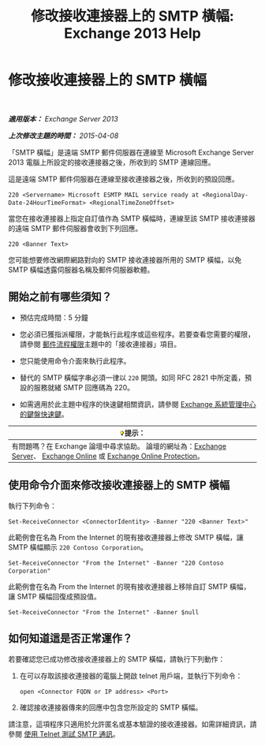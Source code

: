 ﻿---
title: '修改接收連接器上的 SMTP 橫幅: Exchange 2013 Help'
TOCTitle: 修改接收連接器上的 SMTP 橫幅
ms:assetid: d667704e-fd69-4aca-9c35-eef7006944b2
ms:mtpsurl: https://technet.microsoft.com/zh-tw/library/Bb124740(v=EXCHG.150)
ms:contentKeyID: 52062592
ms.date: 05/21/2018
mtps_version: v=EXCHG.150
ms.translationtype: MT
---

# 修改接收連接器上的 SMTP 橫幅

 

_**適用版本：** Exchange Server 2013_

_**上次修改主題的時間：** 2015-04-08_

「SMTP 橫幅」是遠端 SMTP 郵件伺服器在連線至 Microsoft Exchange Server 2013 電腦上所設定的接收連接器之後，所收到的 SMTP 連線回應。

這是遠端 SMTP 郵件伺服器在連線至接收連接器之後，所收到的預設回應。

    220 <Servername> Microsoft ESMTP MAIL service ready at <RegionalDay-Date-24HourTimeFormat> <RegionalTimeZoneOffset>

當您在接收連接器上指定自訂值作為 SMTP 橫幅時，連線至該 SMTP 接收連接器的遠端 SMTP 郵件伺服器會收到下列回應。

    220 <Banner Text>

您可能想要修改網際網路對向的 SMTP 接收連接器所用的 SMTP 橫幅，以免 SMTP 橫幅透露伺服器名稱及郵件伺服器軟體。

## 開始之前有哪些須知？

  - 預估完成時間：5 分鐘

  - 您必須已獲指派權限，才能執行此程序或這些程序。若要查看您需要的權限，請參閱 [郵件流程權限](mail-flow-permissions-exchange-2013-help.md)主題中的「接收連接器」項目。

  - 您只能使用命令介面來執行此程序。

  - 替代的 SMTP 橫幅字串必須一律以 `220` 開頭。如同 RFC 2821 中所定義，預設的服務就緒 SMTP 回應碼為 220。

  - 如需適用於此主題中程序的快速鍵相關資訊，請參閱 [Exchange 系統管理中心的鍵盤快速鍵](keyboard-shortcuts-in-the-exchange-admin-center-exchange-online-protection-help.md)。

<table>
<thead>
<tr class="header">
<th><img src="images/Bb124558.tip(EXCHG.150).gif" title="提示" alt="提示" />提示：</th>
</tr>
</thead>
<tbody>
<tr class="odd">
<td>有問題嗎？在 Exchange 論壇中尋求協助。 論壇的網址為：<a href="https://go.microsoft.com/fwlink/p/?linkid=60612">Exchange Server</a>、 <a href="https://go.microsoft.com/fwlink/p/?linkid=267542">Exchange Online</a> 或 <a href="https://go.microsoft.com/fwlink/p/?linkid=285351">Exchange Online Protection</a>。</td>
</tr>
</tbody>
</table>


## 使用命令介面來修改接收連接器上的 SMTP 橫幅

執行下列命令：

    Set-ReceiveConnector <ConnectorIdentity> -Banner "220 <Banner Text>"

此範例會在名為 From the Internet 的現有接收連接器上修改 SMTP 橫幅，讓 SMTP 橫幅顯示 `220 Contoso Corporation`。

    Set-ReceiveConnector "From the Internet" -Banner "220 Contoso Corporation"

此範例會在名為 From the Internet 的現有接收連接器上移除自訂 SMTP 橫幅，讓 SMTP 橫幅回復成預設值。

    Set-ReceiveConnector "From the Internet" -Banner $null

## 如何知道這是否正常運作？

若要確認您已成功修改接收連接器上的 SMTP 橫幅，請執行下列動作：

1.  在可以存取該接收連接器的電腦上開啟 telnet 用戶端，並執行下列命令：
    
        open <Connector FQDN or IP address> <Port>

2.  確認接收連接器傳來的回應中包含您所設定的 SMTP 橫幅。

請注意，這項程序只適用於允許匿名或基本驗證的接收連接器。如需詳細資訊，請參閱 [使用 Telnet 測試 SMTP 通訊](use-telnet-to-test-smtp-communication-exchange-2013-help.md)。

